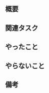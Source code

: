 ## 概要
<!-- PRの背景・目的・概要 -->


## 関連タスク
<!-- 関連するIssueやチケットのリンクを貼る。Issueの場合は、「#<IssueNumber>」でリンクできる -->


## やったこと
<!-- このPRで何をしたのか？ -->


## やらないこと
<!-- このPRでやらないことは何か？ -->


## 備考
<!-- 残しておきたい情報 -->